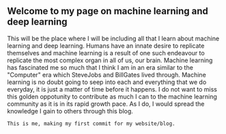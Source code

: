 ## Welcome to my page on machine learning and deep learning

This will be the place where I will be including all that I learn about machine learning and deep learning. Humans have an innate desire to replicate themselves and machine learning is a result of one such endeavour to replicate the most complex organ in all of us, our brain. Machine learning has fascinated me so much that I think I am in an era similar to the "Computer" era which SteveJobs and BillGates lived through. Machine learning is no doubt going to seep into each and everything that we do everyday, it is just a matter of time before it happens. I do not want to miss this golden oppotunity to contribute as much I can to the machine learning community as it is in its rapid growth pace. As I do, I would spread the knowledge I gain to others through this blog.

```markdown
This is me, making my first commit for my website/blog.
```
